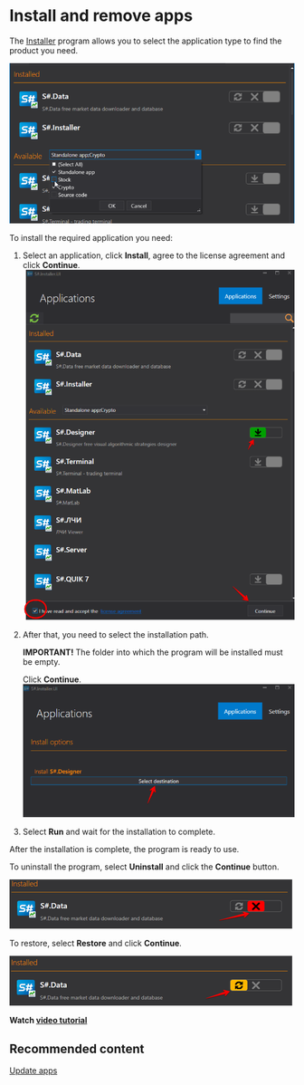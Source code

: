 # Install  and remove apps

The [Installer](../installer.md) program allows you to select the application type to find the product you need.

![choose installer](../../images/choose_installer.png)

To install the required application you need:

1. Select an application, click **Install**, agree to the license agreement and click **Continue**.![download installer](../../images/download_installer.png)
2. After that, you need to select the installation path. 

   **IMPORTANT\!** The folder into which the program will be installed must be empty. 

   Click **Continue**.![direction installer](../../images/direction_installer.png)
3. Select **Run** and wait for the installation to complete. 

After the installation is complete, the program is ready to use. 

To uninstall the program, select **Uninstall** and click the **Continue** button.

![del installer](../../images/del_installer.png)

To restore, select **Restore** and click **Continue**.

![repair installer](../../images/repair_installer.png)

**Watch [video tutorial](videos/install_and_remove_apps.md)**

## Recommended content

[Update apps](update_apps.md)
